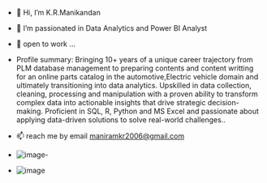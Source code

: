 - 👋 Hi, I’m K.R.Manikandan
- 👀 I’m passionated in Data Analytics and Power BI Analyst
- 🌱 open to work  ...
- Profile summary: Bringing 10+ years of a unique career trajectory from PLM database management to preparing contents and content writting for an online parts catalog in the automotive,Electric vehicle domain and ultimately transitioning into data analytics. Upskilled in data collection, cleaning, processing and manipulation with a proven ability to transform complex data into actionable insights that drive strategic decision-making. Proficient in SQL, R, Python and MS Excel and passionate about applying data-driven solutions to solve real-world challenges..
- 📫 reach me by email maniramkr2006@gmail.com

- ![image](https://github.com/user-attachments/assets/0812297e-73d6-498b-87f1-8dc30eea09bb)-
-  ![image](https://github.com/user-attachments/assets/ee7eb14f-411f-4fff-abfa-e90850a889a0)

<!---
Manikandanramaraj2008/Manikandanramaraj2008 is a ✨ special ✨ repository because its `README.md` (this file) appears on your GitHub profile.
You can click the Preview link to take a look at your changes.
--->
